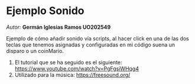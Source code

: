 # Ejemplo Sonido  

*Autor:* **Germán Iglesias Ramos UO202549**

Ejemplo de cómo añadir sonido vía scripts, al hacer click en una de las dos teclas que 
tenemos asignadas y configuradas en mi código suena un disparo o un coinMario.

1. El tutorial que se ha seguido es el siguiente: https://www.youtube.com/watch?v=PgFgsiWHqg4
2. Utilizado para la música: https://freesound.org/
